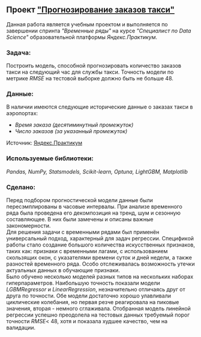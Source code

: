 ## Проект ["Прогнозирование заказов такси"](https://github.com/maresin/yandex_practicum/blob/main/Taxi%20Service/taxi_notebook.ipynb)
Данная работа является учебным проектом и выполняется по завершении спринта _"Временные ряды"_ на курсе _"Специалист по Data Science"_ образовательной платформы _Яндекс.Практикум_.   
### Задача:
Построить модель, способной прогнозировать количество заказов такси на следующий час для службы такси. Точность модели по метрике _RMSE_ на тестовой выборке должно быть не больше 48.
### Данные:
В наличии имеются следующие исторические данные о заказах такси в аэропортах:  
- _Время заказа (десятиминутный промежуток)_
- _Число заказов (за указанный промежуток)_

Источник: [Яндекс.Практикум](https://practicum.yandex.ru/data-scientist/)
### Используемые библиотеки:
*Pandas, NumPy, Statsmodels, Scikit-learn, Optuna, LightGBM, Matplotlib*
### Сделано:
Перед подбором прогностической модели данные были пересэмплированы в часовые интервалы. При анализе временного ряда была проведена его декомпозиция на тренд, шум и сезонную составляющее. В них были замечены и описаны важные закономерности.  
Для решения задачи с временными рядами был применён универсальный подход, характерный для задач регрессии. Спецификой работы стало создание большого количества искусственных признаков, таких как: признаки с временными лагами, с использованием скользящих окон, с указателями времени суток и дней недели, а также разностей временного ряда. Особо отслеживалась возможность утечки актуальных данных в обучающие признаки.   
Было обучено несколько моделей разных типов на нескольких наборах гиперпараметров. Наибольшую точность показали модели _LGBMRegressor_ и _LinearRegression_, незначительно отличаясь друг от друга по точности. Обе модели достаточно хорошо улавливали циклические колебания, но первая резче реагировала на пиковые значения, вторая - немного сглаживала. Отобранная модель линейной регрессии успешно преодолела на тестовых данных требуемый порог точности _RMSE_< 48, хотя и показала худшее качество, чем на валидации.
